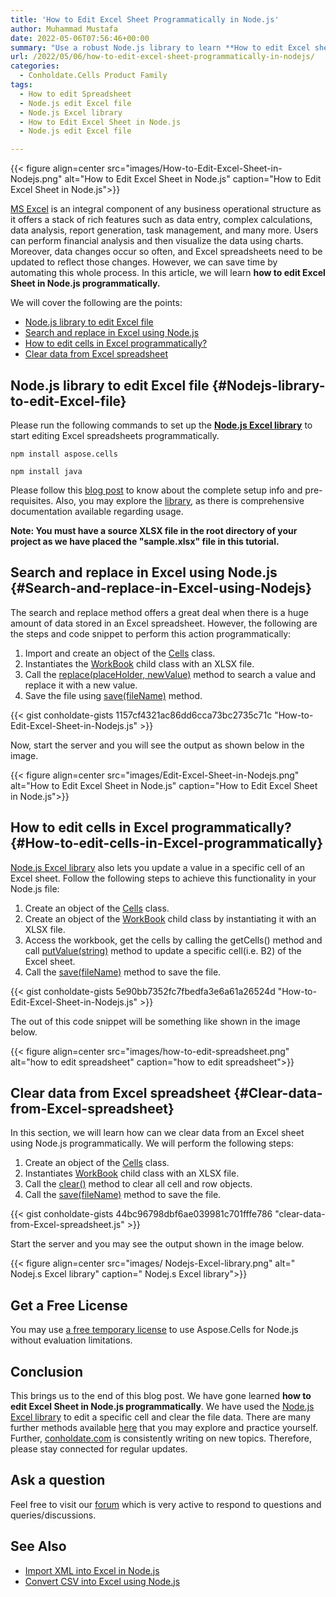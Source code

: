 ```yaml
---
title: 'How to Edit Excel Sheet Programmatically in Node.js'
author: Muhammad Mustafa
date: 2022-05-06T07:56:46+00:00
summary: "Use a robust Node.js library to learn **How to edit Excel sheet in Node.js programmatically**. Search & replace data, edit specific cells using Node.js."
url: /2022/05/06/how-to-edit-excel-sheet-programmatically-in-nodejs/
categories:
  - Conholdate.Cells Product Family
tags:
  - How to edit Spreadsheet
  - Node.js edit Excel file
  - Node.js Excel library
  - How to Edit Excel Sheet in Node.js
  - Node.js edit Excel file

---
```



{{< figure align=center src="images/How-to-Edit-Excel-Sheet-in-Nodejs.png" alt="How to Edit Excel Sheet in Node.js" caption="How to Edit Excel Sheet in Node.js">}}

[MS Excel][1] is an integral component of any business operational structure as it offers a stack of rich features such as data entry, complex calculations, data analysis, report generation, task management, and many more. Users can perform financial analysis and then visualize the data using charts. Moreover, data changes occur so often, and Excel spreadsheets need to be updated to reflect those changes. However, we can save time by automating this whole process. In this article, we will learn **how to edit Excel Sheet in Node.js programmatically.**

We will cover the following are the points:


  * [Node.js library to edit Excel file][2]
  * [Search and replace in Excel using Node.js][3]
  * [How to edit cells in Excel programmatically?][4]
  * [Clear data from Excel spreadsheet][5]


## Node.js library to edit Excel file {#Nodejs-library-to-edit-Excel-file}

Please run the following commands to set up the [**Node.js Excel library**][6] to start editing Excel spreadsheets programmatically. 

```
npm install aspose.cells
```
```
npm install java
```

Please follow this [blog post][7] to know about the complete setup info and pre-requisites. Also, you may explore the [library][8], as there is comprehensive documentation available regarding usage.

**Note: You must have a source XLSX file in the root directory of your project as we have placed the "sample.xlsx" file in this tutorial.**


## Search and replace in Excel using Node.js {#Search-and-replace-in-Excel-using-Nodejs}

The search and replace method offers a great deal when there is a huge amount of data stored in an Excel spreadsheet. However, the following are the steps and code snippet to perform this action programmatically:

  1. Import and create an object of the [Cells][9] class.
  2. Instantiates the [WorkBook][10] child class with an XLSX file.
  3. Call the [replace(placeHolder, newValue)][11] method to search a value and replace it with a new value.
  4. Save the file using [save(fileName)][12] method.

{{< gist conholdate-gists 1157cf4321ac86dd6cca73bc2735c71c "How-to-Edit-Excel-Sheet-in-Nodejs.js" >}}

Now, start the server and you will see the output as shown below in the image.

{{< figure align=center src="images/Edit-Excel-Sheet-in-Nodejs.png" alt="How to Edit Excel Sheet in Node.js" caption="How to Edit Excel Sheet in Node.js">}}

## How to edit cells in Excel programmatically? {#How-to-edit-cells-in-Excel-programmatically}

[Node.js Excel library][6] also lets you update a value in a specific cell of an Excel sheet. Follow the following steps to achieve this functionality in your Node.js file:

  1. Create an object of the [Cells][9] class.
  2. Create an object of the [WorkBook][10] child class by instantiating it with an XLSX file.
  3. Access the workbook, get the cells by calling the getCells() method and call [putValue(string)][13] method to update a specific cell(i.e. B2) of the Excel sheet.
  4. Call the [save(fileName)][12] method to save the file.

  {{< gist conholdate-gists 5e90bb7352fc7fbedfa3e6a61a26524d "How-to-Edit-Excel-Sheet-in-Nodejs.js" >}}

  The out of this code snippet will be something like shown in the image below.

  {{< figure align=center src="images/how-to-edit-spreadsheet.png" alt="how to edit spreadsheet" caption="how to edit spreadsheet">}}

## Clear data from Excel spreadsheet {#Clear-data-from-Excel-spreadsheet}

In this section, we will learn how can we clear data from an Excel sheet using Node.js programmatically. We will perform the following steps:

  1. Create an object of the [Cells][9] class.
  2. Instantiates [WorkBook][10] child class with an XLSX file.
  3. Call the [clear()][14] method to clear all cell and row objects.
  4. Call the [save(fileName)][12] method to save the file.

{{< gist conholdate-gists 44bc96798dbf6ae039981c701fffe786 "clear-data-from-Excel-spreadsheet.js" >}}

Start the server and you may see the output shown in the image below.

{{< figure align=center src="images/ Nodejs-Excel-library.png" alt=" Nodej.s Excel library" caption=" Nodej.s Excel library">}}

## Get a Free License

You may use [a free temporary license][17] to use Aspose.Cells for Node.js without evaluation limitations.

## Conclusion

 This brings us to the end of this blog post. We have gone learned **how to edit Excel Sheet in Node.js programmatically**. We have used the [Node.js Excel library][6] to edit a specific cell and clear the file data. There are many further methods available [here][25] that you may explore and practice yourself. Further, [conholdate.com][26] is consistently writing on new topics. Therefore, please stay connected for regular updates. 

## Ask a question

Feel free to visit our [forum][18] which is very active to respond to questions and queries/discussions.

## See Also

  * [Import XML into Excel in Node.js][21]
  * [Convert CSV into Excel using Node.js][22]

 [1]: https://docs.fileformat.com/spreadsheet/_xlsx/
 [2]: #Nodejs-library-to-edit-Excel-file
 [3]: #Search-and-replace-in-Excel-using-Nodejs
 [4]: #How-to-edit-cells-in-Excel-programmatically
 [5]: #Clear-data-from-Excel-spreadsheet
 [6]: https://apireference.aspose.com/cells/nodejs
 [7]: https://blog.conholdate.com/2022/04/25/import-xml-into-excel-in-nodejs/
 [8]: https://apireference.aspose.com/cells/nodejs
 [9]: https://apireference.aspose.com/cells/nodejs/cells
 [10]: https://apireference.aspose.com/cells/nodejs/Workbook
 [11]: https://apireference.aspose.com/cells/nodejs/Workbook#replace
 [12]: https://apireference.aspose.com/cells/nodejs/Workbook#save
 [13]: https://apireference.aspose.com/cells/net/aspose.cells.gridweb.data/webcell/methods/putvalue/index
 [14]: https://apireference.aspose.com/cells/nodejs/Cells#clear
 [15]: https://apireference.aspose.com/cells/nodejs/Workbook#.createWorkbookFromStream
 [16]: https://apireference.aspose.com/cells/nodejs/Workbook#save
 [17]: https://purchase.conholdate.com/temporary-license
 [18]: https://forum.conholdate.com/
 [19]: https://blog.conholdate.com/2022/02/17/search-data-in-excel-using-java/
 [20]: https://www.conholdate.com/
 [21]: https://blog.conholdate.com/2022/04/25/import-xml-into-excel-in-nodejs/
 [22]: https://blog.conholdate.com/2022/04/28/convert-csv-into-excel-using-nodejs/
 [23]: https://nodejs.dev/learn/the-nodejs-fs-module
 [24]: https://apireference.aspose.com/cells/nodejs/Cells#getCell
 [25]: https://apireference.aspose.com/cells/nodejs
 [26]: https://conholdate.com/